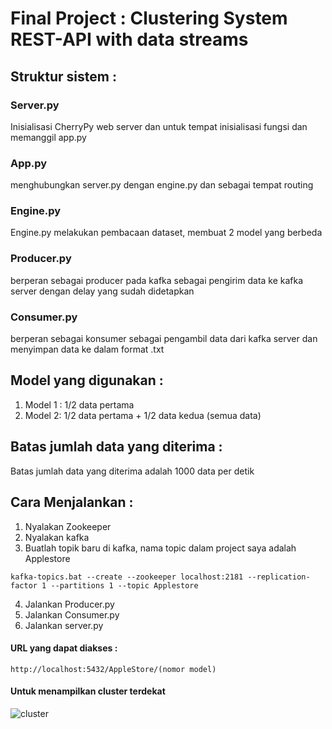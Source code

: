 # Final Project : Clustering System REST-API with data streams

## Struktur sistem :

### Server.py
Inisialisasi CherryPy web server dan untuk tempat inisialisasi fungsi dan memanggil app.py

### App.py
menghubungkan server.py dengan engine.py dan sebagai tempat routing

### Engine.py
Engine.py melakukan pembacaan dataset, membuat 2 model yang berbeda

### Producer.py
berperan sebagai producer pada kafka sebagai pengirim data ke kafka server dengan delay yang sudah didetapkan

### Consumer.py
berperan sebagai konsumer sebagai pengambil data dari kafka server dan menyimpan data ke dalam format .txt

## Model yang digunakan :

1. Model 1 : 1/2 data pertama
2. Model 2: 1/2 data pertama + 1/2 data kedua (semua data)

## Batas jumlah data yang diterima :

Batas jumlah data yang diterima adalah 1000 data per detik

## Cara Menjalankan :

1. Nyalakan Zookeeper
2. Nyalakan kafka
3. Buatlah topik baru di kafka, nama topic dalam project saya adalah Applestore

``` kafka-topics.bat --create --zookeeper localhost:2181 --replication-factor 1 --partitions 1 --topic Applestore ```

4. Jalankan Producer.py
5. Jalankan Consumer.py
6. Jalankan server.py

#### URL yang dapat diakses :
``` http://localhost:5432/AppleStore/(nomor model) ```
#### Untuk menampilkan cluster terdekat
![cluster](img/FP.PNG)

